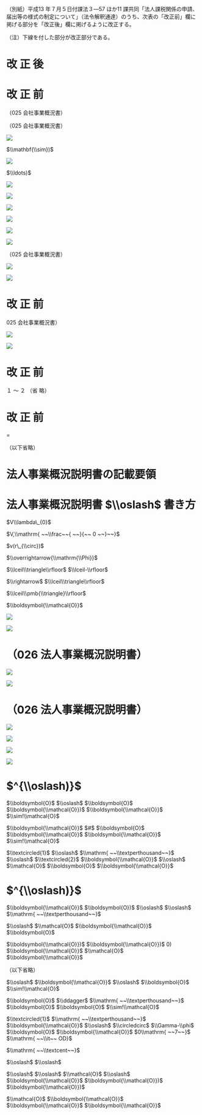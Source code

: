 （別紙）平成13 年７月５日付課法３―57 ほか11 課共同「法人課税関係の申請、届出等の様式の制定について」（法令解釈通達）のうち、次表の「改正前」欄に掲げる部分を「改正後」欄に掲げるように改正する。

（注）下線を付した部分が改正部分である。

# 改 正 後

# 改 正 前

（025 会社事業概況書）

（025 会社事業概況書）

![](https://www.nta.go.jp/tmp/02640dc3-75cd-407e-a351-ab2dc256d460/images/c61976df2697b5323f0c5cec36943fdb013055a25c0ca8c92d1d13392628dd2f.jpg)

$\\mathbf{\\sim})$

![](https://www.nta.go.jp/tmp/02640dc3-75cd-407e-a351-ab2dc256d460/images/8fda78a7bfca3e30a6e7c67e07ac7f54820b676474d985c752e6c62d083638c0.jpg)

$\\ldots)$

![](https://www.nta.go.jp/tmp/02640dc3-75cd-407e-a351-ab2dc256d460/images/b7d0ba73902f929f94fff011939a8c96cca9967a9d35d5167e7761e93d1b2e06.jpg)

![](https://www.nta.go.jp/tmp/02640dc3-75cd-407e-a351-ab2dc256d460/images/92b5fac445ab9fa11564828df1161d9090f2d4dd639ab5556dfc2ec926512f37.jpg)

![](https://www.nta.go.jp/tmp/02640dc3-75cd-407e-a351-ab2dc256d460/images/b2cdbd9653b5924f5f283c8b9df8a94eaee93c0be6e0c253e251c6ea1d5741c6.jpg)

![](https://www.nta.go.jp/tmp/02640dc3-75cd-407e-a351-ab2dc256d460/images/ecde60dda17cc958194335617373baf91b03df9da49d412f4e8a28435fb3a018.jpg)

![](https://www.nta.go.jp/tmp/02640dc3-75cd-407e-a351-ab2dc256d460/images/d87d95ab35e011c8696109b0a636202ca2af6950bb21b9146edb730ba5929fd2.jpg)

![](https://www.nta.go.jp/tmp/02640dc3-75cd-407e-a351-ab2dc256d460/images/37833f14d848256cc94b48a446a9f682f68524727ac7bf626a45f91130bc0a9e.jpg)

（025 会社事業概況書）

![](https://www.nta.go.jp/tmp/02640dc3-75cd-407e-a351-ab2dc256d460/images/67b7c15822a68901ff05a7adf9c3837ecdd765c8178d72cb9a1eaadd82bb4413.jpg)

![](https://www.nta.go.jp/tmp/02640dc3-75cd-407e-a351-ab2dc256d460/images/4b5530ed04a277a9d4c94d6f53801d16bec5726839513fef5935615e6122f748.jpg)

# 改 正 前

025 会社事業概況書）

![](https://www.nta.go.jp/tmp/02640dc3-75cd-407e-a351-ab2dc256d460/images/b83de11c6906538eca6665e84d28ce60a509a04fbf511a81c287995d15228d7f.jpg)

![](https://www.nta.go.jp/tmp/02640dc3-75cd-407e-a351-ab2dc256d460/images/8cacbfa0e4936e9fcd769d1629716c590bd4d88ecb33fbf8f390a986d02f0118.jpg)

# 改 正 前

１ ～ ２ （省 略）

# 改 正 前

$=$

（以下省略）

# 法人事業概況説明書の記載要領

# 法人事業概況説明書 $\\oslash$ 書き方

$V\\lambda\_{0}$

$V,\\mathrm{ ~~\\frac~~{ ~~}{~~ 0 ~~}~~}$

$v(r\_{\\circ})$

$\\overrightarrow{\\mathrm{\\Phi}}$

$\\lceil\\triangle\\rfloor$ $\\lceil-\\rfloor$

$\\rightarrow$ $\\lceil\\triangle\\rfloor$

$\\lceil\\pmb{\\triangle}\\rfloor$

$\\boldsymbol{\\mathcal{O}}$

![](https://www.nta.go.jp/tmp/02640dc3-75cd-407e-a351-ab2dc256d460/images/122827b370e6b8e8fcf511490a6a9d6a92eac2e8e4acf04409fb1005d70e6681.jpg)

![](https://www.nta.go.jp/tmp/02640dc3-75cd-407e-a351-ab2dc256d460/images/f437fbc2b7c5dcbb9c080c718dd88e351c53b2630aeac6112139dd0a383b431b.jpg)

# （026 法人事業概況説明書）

![](https://www.nta.go.jp/tmp/02640dc3-75cd-407e-a351-ab2dc256d460/images/eb38bad47e8e36d02a1f2449b0b956be682b1642ca9e5da0d43eaaa1772a58af.jpg)

![](https://www.nta.go.jp/tmp/02640dc3-75cd-407e-a351-ab2dc256d460/images/2d7dba5382969c995cc939ece78b027108c79e136c0e34a7a46129164308b577.jpg)

# （026 法人事業概況説明書）

![](https://www.nta.go.jp/tmp/02640dc3-75cd-407e-a351-ab2dc256d460/images/5ea0eae13c98d5b7ecc098031b6d155d693edab16fea6f6eed7a9c4950ff676c.jpg)

![](https://www.nta.go.jp/tmp/02640dc3-75cd-407e-a351-ab2dc256d460/images/bc0d45db2a0f3470959803790725a2b44a4bca6a90381baaa23a530aab7d2846.jpg)

![](https://www.nta.go.jp/tmp/02640dc3-75cd-407e-a351-ab2dc256d460/images/325e42390d2999f48f59ce670834de91921d635dcfd7bc4104575fcd4fd8f0bf.jpg)

![](https://www.nta.go.jp/tmp/02640dc3-75cd-407e-a351-ab2dc256d460/images/4afa068a43034c12b26fcb07ef8cbf549670d05bc445698dd030109aa814ae4c.jpg)

# $^{\\oslash)}$

$\\boldsymbol{O}$ $\\oslash$ $\\boldsymbol{O}$ $\\boldsymbol{\\mathcal{O}})$ $\\boldsymbol{\\mathcal{O}}$ $\\sim!\\mathcal{O}$

$\\boldsymbol{\\mathcal{O}}$ $#$ $\\boldsymbol{O}$ $\\boldsymbol{\\mathcal{O}}$ $\\boldsymbol{\\mathcal{O}}$ $\\sim!\\mathcal{O}$

$\\textcircled{1}$ $\\oslash$ $\\mathrm{ ~~\\textperthousand~~}$ $\\oslash$ $\\textcircled{2}$ $\\boldsymbol{\\mathcal{O}}$ $\\oslash$ $\\mathcal{O}$ $\\boldsymbol{O}$ $\\boldsymbol{\\mathcal{O}}$

# $^{\\oslash)}$

$\\boldsymbol{\\mathcal{O}}$ $\\boldsymbol{O})$ $\\oslash$ $\\oslash$ $\\mathrm{ ~~\\textperthousand~~}$

$\\oslash$ $\\mathcal{O}$ $\\boldsymbol{\\mathcal{O}}$ $\\boldsymbol{O}$

$\\boldsymbol{\\mathcal{O}})$ $\\boldsymbol{\\mathcal{O}})$ $0)$ $\\boldsymbol{\\mathcal{O}}$ $\\mathcal{O}$ $\\boldsymbol{\\mathcal{O}}$

（以下省略）

$\\oslash$ $\\boldsymbol{\\mathcal{O}}$ $\\oslash$ $\\boldsymbol{O}$ $\\sim!\\mathcal{O}$

$\\boldsymbol{O}$ $\\ddagger$ $\\mathrm{ ~~\\textperthousand~~}$ $\\boldsymbol{O}$ $\\boldsymbol{O}$ $\\sim!\\mathcal{O}$

$\\textcircled{1}$ $\\mathrm{ ~~\\textperthousand~~}$ $\\boldsymbol{\\mathcal{O}}$ $\\oslash$ $\\circledcirc$ $\\Gamma-\\phi$ $\\boldsymbol{O}$ $\\boldsymbol{\\mathcal{O}}$ $0\\mathrm{ ~~7~~}$ $\\mathrm{ ~~\\it~~ OD}$

$\\mathrm{ ~~\\textcent~~}$

$\\oslash$ $\\oslash$

$\\oslash$ $\\oslash$ $\\mathcal{O}$ $\\oslash$ $\\boldsymbol{\\mathcal{O}}$ $\\boldsymbol{\\mathcal{O}})$ $\\boldsymbol{\\mathcal{O}})$

$\\mathcal{O}$ $\\boldsymbol{\\mathcal{O}}$ $\\boldsymbol{\\mathcal{O}}$ $\\boldsymbol{\\mathcal{O}}$